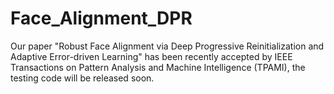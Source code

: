 # Face_Alignment_DPR
Our paper "Robust Face Alignment via Deep Progressive Reinitialization and Adaptive Error-driven Learning" has been recently accepted by IEEE Transactions on Pattern Analysis and Machine Intelligence (TPAMI), the testing code will be released soon.
